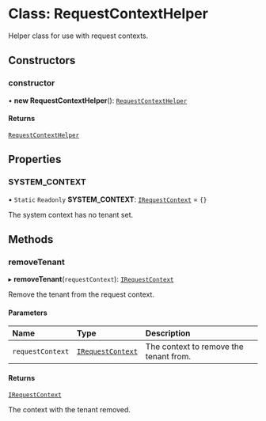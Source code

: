 # Class: RequestContextHelper

Helper class for use with request contexts.

## Constructors

### constructor

• **new RequestContextHelper**(): [`RequestContextHelper`](RequestContextHelper.md)

#### Returns

[`RequestContextHelper`](RequestContextHelper.md)

## Properties

### SYSTEM_CONTEXT

▪ `Static` `Readonly` **SYSTEM_CONTEXT**: [`IRequestContext`](../interfaces/IRequestContext.md) = `{}`

The system context has no tenant set.

## Methods

### removeTenant

▸ **removeTenant**(`requestContext`): [`IRequestContext`](../interfaces/IRequestContext.md)

Remove the tenant from the request context.

#### Parameters

| Name             | Type                                                  | Description                            |
| :--------------- | :---------------------------------------------------- | :------------------------------------- |
| `requestContext` | [`IRequestContext`](../interfaces/IRequestContext.md) | The context to remove the tenant from. |

#### Returns

[`IRequestContext`](../interfaces/IRequestContext.md)

The context with the tenant removed.
